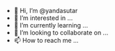 - 👋 Hi, I’m @yandasutar
- 👀 I’m interested in ...
- 🌱 I’m currently learning ...
- 💞️ I’m looking to collaborate on ...
- 📫 How to reach me ...

<!---
yandasutar/yandasutar is a ✨ special ✨ repository because its `README.md` (this file) appears on your GitHub profile.
You can click the Preview link to take a look at your changes.
--->
